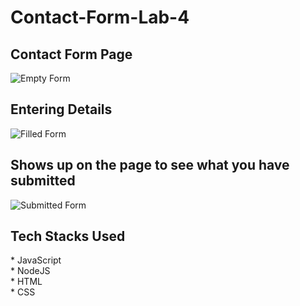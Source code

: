 # Contact-Form-Lab-4

<h2>Contact Form Page</h2>

![Empty Form](/emptyForm.png)

<h2>Entering Details</h2>

![Filled Form](/filledForm.png)

<h2>Shows up on the page to see what you have submitted</h2>

![Submitted Form](/Submitted.png)

<h2>Tech Stacks Used</h2>
* JavaScript <br>
* NodeJS <br>
* HTML <br>
* CSS


